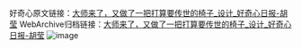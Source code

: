 好奇心原文链接：[大师来了，又做了一把打算要传世的椅子_设计_好奇心日报-胡莹](https://www.qdaily.com/articles/1978.html)
WebArchive归档链接：[大师来了，又做了一把打算要传世的椅子_设计_好奇心日报-胡莹](http://web.archive.org/web/20160711203211/http://www.qdaily.com/articles/1978.html)
![image](http://ww3.sinaimg.cn/large/007d5XDply1g3v4khwhb8j30u05zwhdt)